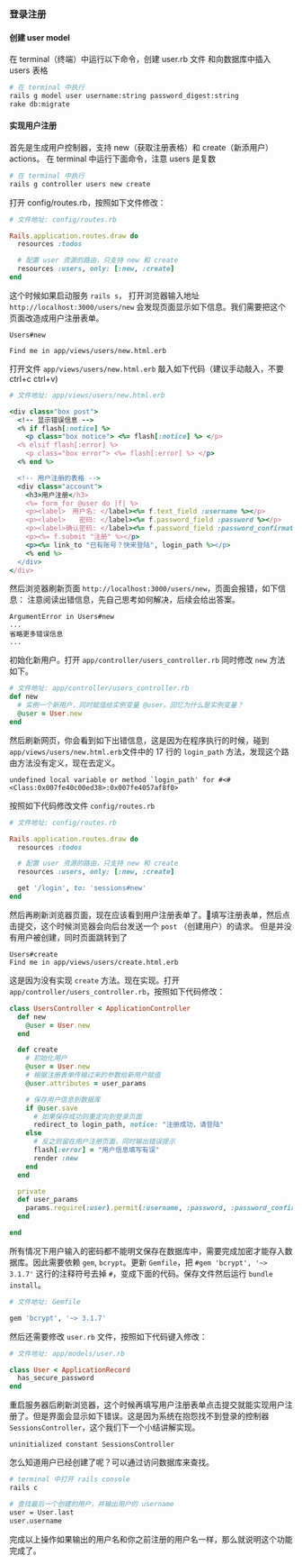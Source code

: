 ### 登录注册

#### 创建 user model

在 terminal（终端）中运行以下命令，创建 user.rb 文件 和向数据库中插入 users 表格
```sh
# 在 terminal 中执行
rails g model user username:string password_digest:string
rake db:migrate
```

#### 实现用户注册

首先是生成用户控制器，支持 new（获取注册表格）和 create（新添用户）actions。
在 terminal 中运行下面命令，注意 users 是复数
```sh
# 在 terminal 中执行
rails g controller users new create
```

打开 config/routes.rb，按照如下文件修改：

```ruby
# 文件地址: config/routes.rb

Rails.application.routes.draw do
  resources :todos

  # 配置 user 资源的路由，只支持 new 和 create
  resources :users, only: [:new, :create]
end
```

这个时候如果启动服务 `rails s`， 打开浏览器输入地址 `http://localhost:3000/users/new` 会发现页面显示如下信息。我们需要把这个页面改造成用户注册表单。
```
Users#new

Find me in app/views/users/new.html.erb
```

打开文件 `app/views/users/new.html.erb` 敲入如下代码（建议手动敲入，不要 ctrl+c ctrl+v)
```ruby
# 文件地址: app/views/users/new.html.erb

<div class="box post">
  <!-- 显示错误信息 -->
  <% if flash[:notice] %>
    <p class="box notice"> <%= flash[:notice] %> </p>
  <% elsif flash[:error] %>
    <p class="box error"> <%= flash[:error] %> </p>
  <% end %>

  <!-- 用户注册的表格 -->
  <div class="account">
    <h3>用户注册</h3>
    <%= form_for @user do |f| %>
    <p><label>　用户名: </label><%= f.text_field :username %></p>
    <p><label>　　密码: </label><%= f.password_field :password %></p>
    <p><label>确认密码: </label><%= f.password_field :password_confirmation %></p>
    <p><%= f.submit "注册" %></p>
    <p><%= link_to "已有账号？快来登陆", login_path %></p>
    <% end %>
  </div>
</div>
```

然后浏览器刷新页面 `http://localhost:3000/users/new`，页面会报错，如下信息：
注意阅读出错信息，先自己思考如何解决，后续会给出答案。

```
ArgumentError in Users#new
...
省略更多错误信息
...
```

初始化新用户。打开 `app/controller/users_controller.rb` 同时修改 `new` 方法如下。
```ruby
# 文件地址: app/controller/users_controller.rb
def new
  # 实例一个新用户，同时赋值给实例变量 @user。回忆为什么是实例变量？
  @user = User.new
end
```

然后刷新网页，你会看到如下出错信息，这是因为在程序执行的时候，碰到`app/views/users/new.html.erb`文件中的 17 行的 `login_path` 方法，发现这个路由方法没有定义，现在去定义。
```
undefined local variable or method `login_path' for #<#<Class:0x007fe40c00ed38>:0x007fe4057af8f0>
```

按照如下代码修改文件 `config/routes.rb`

```ruby
# 文件地址: config/routes.rb

Rails.application.routes.draw do
  resources :todos

  # 配置 user 资源的路由，只支持 new 和 create
  resources :users, only: [:new, :create]

  get '/login', to: 'sessions#new'
end
```

然后再刷新浏览器页面，现在应该看到用户注册表单了。填写注册表单，然后点击提交，这个时候浏览器会向后台发送一个 `post` （创建用户）的请求。
但是并没有用户被创建，同时页面跳转到了
```
Users#create
Find me in app/views/users/create.html.erb
```

这是因为没有实现 `create` 方法。现在实现。打开 `app/controller/users_controller.rb`，按照如下代码修改：
```ruby
class UsersController < ApplicationController
  def new
    @user = User.new
  end

  def create
    # 初始化用户
    @user = User.new
    # 根据注册表单传输过来的参数给新用户赋值
    @user.attributes = user_params

    # 保存用户信息到数据库
    if @user.save
      # 如果保存成功则重定向到登录页面
      redirect_to login_path, notice: "注册成功，请登陆"
    else
      # 反之则留在用户注册页面，同时输出错误提示
      flash[:error] = "用户信息填写有误"
      render :new
    end
  end

  private
  def user_params
    params.require(:user).permit(:username, :password, :password_confirmation)
  end

end
```

所有情况下用户输入的密码都不能明文保存在数据库中，需要完成加密才能存入数据库。因此需要依赖 `gem`, `bcrypt`。更新 `Gemfile`，把 `#gem 'bcrypt', '~> 3.1.7'` 这行的注释符号去掉 `#`，变成下面的代码。保存文件然后运行 `bundle install`。
```ruby
# 文件地址: Gemfile

gem 'bcrypt', '~> 3.1.7'
```

然后还需要修改 `user.rb` 文件，按照如下代码键入修改：
```ruby
# 文件地址: app/models/user.rb

class User < ApplicationRecord
  has_secure_password
end
```

重启服务器后刷新浏览器，这个时候再填写用户注册表单点击提交就能实现用户注册了。但是界面会显示如下错误。这是因为系统在抱怨找不到登录的控制器 `SessionsController`，这个我们下一个小结讲解实现。
```
uninitialized constant SessionsController
```

怎么知道用户已经创建了呢？可以通过访问数据库来查找。
```sh
# terminal 中打开 rails console
rails c

# 查找最后一个创建的用户，并输出用户的 username
user = User.last
user.username
```
完成以上操作如果输出的用户名和你之前注册的用户名一样，那么就说明这个功能完成了。
